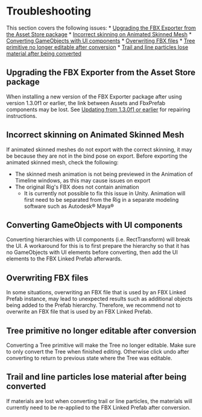 # Troubleshooting

This section covers the following issues:
    * [Upgrading the FBX Exporter from the Asset Store package](#AssetStoreToPackman)
    * [Incorrect skinning on Animated Skinned Mesh](#SkinnedMeshExport)
    * [Converting GameObjects with UI components](#ConvertUI)
    * [Overwriting FBX files](#OverwritingFiles)
    * [Tree primitive no longer editable after conversion](#EditableTree)
    * [Trail and line particles lose material after being converted](#ParticlesLoseMaterial)

<a name="AssetStoreToPackman"></a>
## Upgrading the FBX Exporter from the Asset Store package

When installing a new version of the FBX Exporter package after using version 1.3.0f1 or earlier, the link between Assets and FbxPrefab components may be lost. See [Updating from 1.3.0f1 or earlier](index.md#Repairs_1_3_0f_1) for repairing instructions.

<a name="SkinnedMeshExport"></a>
## Incorrect skinning on Animated Skinned Mesh

If animated skinned meshes do not export with the correct skinning, it may be because they are not in the bind pose on export.
Before exporting the animated skinned mesh, check the following:
* The skinned mesh animation is not being previewed in the Animation of Timeline windows, as this may cause issues on export
* The original Rig's FBX does not contain animation
    * It is currently not possible to fix this issue in Unity. Animation will first need to be separated from the Rig in a separate modeling software such as Autodesk® Maya®

<a name="ConvertUI"></a>
## Converting GameObjects with UI components

Converting hierarchies with UI components (i.e. RectTransform) will break the UI.
A workaround for this is to first prepare the hierarchy so that it has no GameObjects with UI elements before converting, then add the UI elements to the FBX Linked Prefab afterwards.

<a name="OverwritingFiles"></a>
## Overwriting FBX files

In some situations, overwriting an FBX file that is used by an FBX Linked Prefab instance, may lead to unexpected results such as additional objects being added to the Prefab hierarchy.
Therefore, we recommend not to overwrite an FBX file that is used by an FBX Linked Prefab.
    
<a name="EditableTree"></a>
## Tree primitive no longer editable after conversion

Converting a Tree primitive will make the Tree no longer editable.
Make sure to only convert the Tree when finished editing. Otherwise click undo after converting to return to previous state where the Tree was editable.

<a name="ParticlesLoseMaterial"></a>
## Trail and line particles lose material after being converted

If materials are lost when converting trail or line particles, the materials will currently need to be re-applied to the FBX Linked Prefab after conversion.